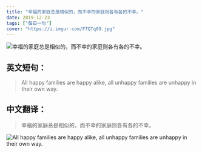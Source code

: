 ```yaml
---
title: "幸福的家庭总是相似的，而不幸的家庭则各有各的不幸。"
date: 2019-12-23
tags: ["每日一句"]
cover: "https://i.imgur.com/FTQTq09.jpg"
---
```


![幸福的家庭总是相似的，而不幸的家庭则各有各的不幸。](https://i.imgur.com/fRnRT4y.jpg)

## 英文短句：
> All happy families are happy alike, all unhappy families are unhappy in their own way.

<!--more-->

## 中文翻译：
> 幸福的家庭总是相似的，而不幸的家庭则各有各的不幸。

![All happy families are happy alike, all unhappy families are unhappy in their own way.](https://i.imgur.com/vAKUoqe.jpg)

